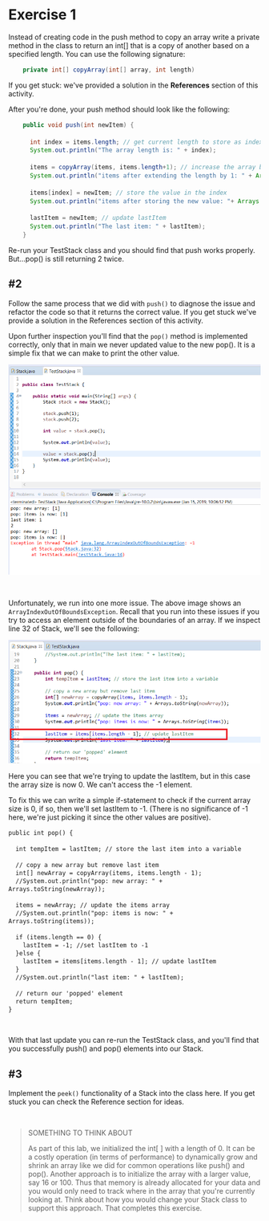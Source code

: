 # Exercise 1

Instead of creating code in the push method to copy an array write a private method in the class to return an int\[\] that is a copy of another based on a specified length. You can use the following signature:

```java
    private int[] copyArray(int[] array, int length)
```

If you get stuck: we've provided a solution in the **References** section of this activity.

After you're done, your push method should look like the following:

```java
    public void push(int newItem) {
    
      int index = items.length; // get current length to store as index
      System.out.println("The array length is: " + index);
    
      items = copyArray(items, items.length+1); // increase the array by 1
      System.out.println("items after extending the length by 1: " + Arrays.toString(items));
    
      items[index] = newItem; // store the value in the index
      System.out.println("items after storing the new value: "+ Arrays.toString(items));
    
      lastItem = newItem; // update lastItem
      System.out.println("The last item: " + lastItem);
    }
```

Re-run your TestStack class and you should find that push works properly. But...pop() is still returning 2 twice.

#2
--

Follow the same process that we did with `push()` to diagnose the issue and refactor the code so that it returns the correct value. If you get stuck we've provide a solution in the References section of this activity.

Upon further inspection you'll find that the `pop()` method is implemented correctly, only that in main we never updated value to the new pop(). It is a simple fix that we can make to print the other value.

![](images/image-1.png)

  
 

Unfortunately, we run into one more issue. The above image shows an `ArrayIndexOutOfBoundsException`. Recall that you run into these issues if you try to access an element outside of the boundaries of an array. If we inspect line 32 of Stack, we'll see the following:

![](images/image-2.png)

Here you can see that we're trying to update the lastItem, but in this case the array size is now 0. We can't access the -1 element.

To fix this we can write a simple if-statement to check if the current array size is 0, if so, then we'll set lastItem to -1. (There is no significance of -1 here, we're just picking it since the other values are positive).

    public int pop() {
    
      int tempItem = lastItem; // store the last item into a variable
    
      // copy a new array but remove last item
      int[] newArray = copyArray(items, items.length - 1);
      //System.out.println("pop: new array: " + Arrays.toString(newArray));
    
      items = newArray; // update the items array
      //System.out.println("pop: items is now: " + Arrays.toString(items));
    
      if (items.length == 0) {
        lastItem = -1; //set lastItem to -1
      }else {
        lastItem = items[items.length - 1]; // update lastItem
      }
      //System.out.println("last item: " + lastItem);
    
      // return our 'popped' element
      return tempItem;
    }

  
 

With that last update you can re-run the TestStack class, and you'll find that you successfully push() and pop() elements into our Stack.

#3
--

Implement the `peek()` functionality of a Stack into the class here. If you get stuck you can check the Reference section for ideas.

  
 

> SOMETHING TO THINK ABOUT
> 
> As part of this lab, we initialized the int\[ \] with a length of 0. It can be a costly operation (in terms of performance) to dynamically grow and shrink an array like we did for common operations like push() and pop().
>Another approach is to initialize the array with a larger value, say 16 or 100. Thus that memory is already allocated for your data and you would only need to track where in the array that you're currently looking at.
Think about how you would change your Stack class to support this approach.
That completes this exercise.